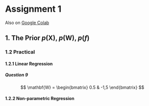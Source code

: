 # Assignment 1
Also on [Google Colab](https://colab.research.google.com/drive/1wqCTTEb5dM_DrzxxMpC3msWkrhSeNjR_#scrollTo=JVbSJImrgXwq)
## 1. The Prior $p(\mathbf{X})$, $p(\mathbf{W})$, $p(f)$ 
### 1.2 Practical
#### 1.2.1 Linear Regression
##### Question 9
$$
\mathbf{W} = 
    \begin{bmatrix}
        0.5 & -1,5
    \end{bmatrix}
$$

#### 1.2.2 Non-parametric Regression
